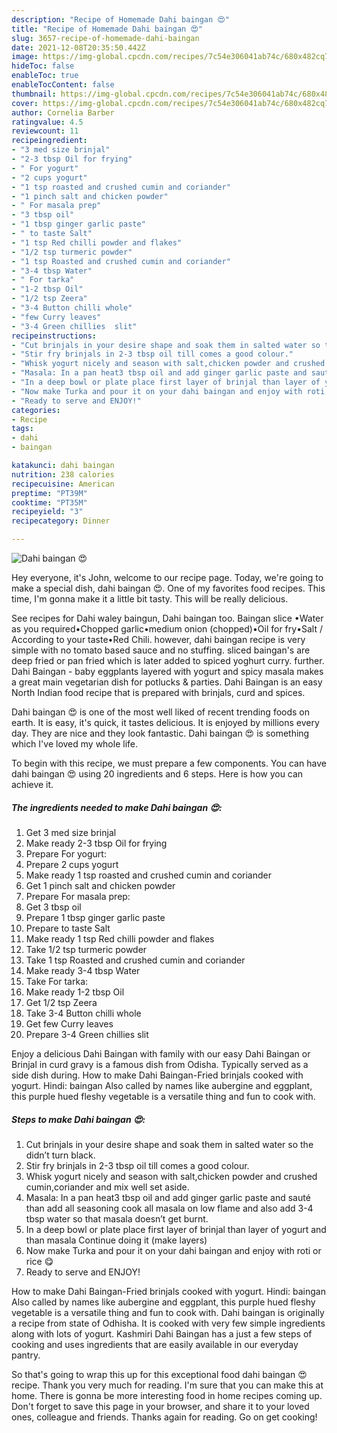 ```yaml
---
description: "Recipe of Homemade Dahi baingan 😍"
title: "Recipe of Homemade Dahi baingan 😍"
slug: 3657-recipe-of-homemade-dahi-baingan
date: 2021-12-08T20:35:50.442Z
image: https://img-global.cpcdn.com/recipes/7c54e306041ab74c/680x482cq70/dahi-baingan-recipe-main-photo.jpg
hideToc: false
enableToc: true
enableTocContent: false
thumbnail: https://img-global.cpcdn.com/recipes/7c54e306041ab74c/680x482cq70/dahi-baingan-recipe-main-photo.jpg
cover: https://img-global.cpcdn.com/recipes/7c54e306041ab74c/680x482cq70/dahi-baingan-recipe-main-photo.jpg
author: Cornelia Barber
ratingvalue: 4.5
reviewcount: 11
recipeingredient:
- "3 med size brinjal"
- "2-3 tbsp Oil for frying"
- " For yogurt"
- "2 cups yogurt"
- "1 tsp roasted and crushed cumin and coriander"
- "1 pinch salt and chicken powder"
- " For masala prep"
- "3 tbsp oil"
- "1 tbsp ginger garlic paste"
- " to taste Salt"
- "1 tsp Red chilli powder and flakes"
- "1/2 tsp turmeric powder"
- "1 tsp Roasted and crushed cumin and coriander"
- "3-4 tbsp Water"
- " For tarka"
- "1-2 tbsp Oil"
- "1/2 tsp Zeera"
- "3-4 Button chilli whole"
- "few Curry leaves"
- "3-4 Green chillies  slit"
recipeinstructions:
- "Cut brinjals in your desire shape and soak them in salted water so the didn’t turn black."
- "Stir fry brinjals in 2-3 tbsp oil till comes a good colour."
- "Whisk yogurt nicely and season with salt,chicken powder and crushed cumin,coriander and mix well set aside."
- "Masala: In a pan heat3 tbsp oil and add ginger garlic paste and sauté than add all seasoning cook all masala on low flame and also add 3-4 tbsp water so that masala doesn’t get burnt."
- "In a deep bowl or plate place first layer of brinjal than layer of yogurt and than masala Continue doing it (make layers)"
- "Now make Turka and pour it on your dahi baingan and enjoy with roti or rice 😋"
- "Ready to serve and ENJOY!"
categories:
- Recipe
tags:
- dahi
- baingan

katakunci: dahi baingan 
nutrition: 238 calories
recipecuisine: American
preptime: "PT39M"
cooktime: "PT35M"
recipeyield: "3"
recipecategory: Dinner

---
```



![Dahi baingan 😍](https://img-global.cpcdn.com/recipes/7c54e306041ab74c/680x482cq70/dahi-baingan-recipe-main-photo.jpg)

Hey everyone, it's John, welcome to our recipe page. Today, we're going to make a special dish, dahi baingan 😍. One of my favorites food recipes. This time, I'm gonna make it a little bit tasty. This will be really delicious.

See recipes for Dahi waley baingun, Dahi baingan too. Baingan slice •Water as you required•Chopped garlic•medium onion (chopped)•Oil for fry•Salt / According to your taste•Red Chili. however, dahi baingan recipe is very simple with no tomato based sauce and no stuffing. sliced baingan&#39;s are deep fried or pan fried which is later added to spiced yoghurt curry. further. Dahi Baingan - baby eggplants layered with yogurt and spicy masala makes a great main vegetarian dish for potlucks &amp; parties. Dahi Baingan is an easy North Indian food recipe that is prepared with brinjals, curd and spices.

Dahi baingan 😍 is one of the most well liked of recent trending foods on earth. It is easy, it's quick, it tastes delicious. It is enjoyed by millions every day. They are nice and they look fantastic. Dahi baingan 😍 is something which I've loved my whole life.


To begin with this recipe, we must prepare a few components. You can have dahi baingan 😍 using 20 ingredients and 6 steps. Here is how you can achieve it.

<!--inarticleads1-->

##### The ingredients needed to make Dahi baingan 😍:

1. Get 3 med size brinjal
1. Make ready 2-3 tbsp Oil for frying
1. Prepare  For yogurt:
1. Prepare 2 cups yogurt
1. Make ready 1 tsp roasted and crushed cumin and coriander
1. Get 1 pinch salt and chicken powder
1. Prepare  For masala prep:
1. Get 3 tbsp oil
1. Prepare 1 tbsp ginger garlic paste
1. Prepare  to taste Salt
1. Make ready 1 tsp Red chilli powder and flakes
1. Take 1/2 tsp turmeric powder
1. Take 1 tsp Roasted and crushed cumin and coriander
1. Make ready 3-4 tbsp Water
1. Take  For tarka:
1. Make ready 1-2 tbsp Oil
1. Get 1/2 tsp Zeera
1. Take 3-4 Button chilli whole
1. Get few Curry leaves
1. Prepare 3-4 Green chillies  slit


Enjoy a delicious Dahi Baingan with family with our easy Dahi Baingan or Brinjal in curd gravy is a famous dish from Odisha. Typically served as a side dish during. How to make Dahi Baingan-Fried brinjals cooked with yogurt. Hindi: baingan Also called by names like aubergine and eggplant, this purple hued fleshy vegetable is a versatile thing and fun to cook with. 

<!--inarticleads2-->

##### Steps to make Dahi baingan 😍:

1. Cut brinjals in your desire shape and soak them in salted water so the didn’t turn black.
1. Stir fry brinjals in 2-3 tbsp oil till comes a good colour.
1. Whisk yogurt nicely and season with salt,chicken powder and crushed cumin,coriander and mix well set aside.
1. Masala: In a pan heat3 tbsp oil and add ginger garlic paste and sauté than add all seasoning cook all masala on low flame and also add 3-4 tbsp water so that masala doesn’t get burnt.
1. In a deep bowl or plate place first layer of brinjal than layer of yogurt and than masala Continue doing it (make layers)
1. Now make Turka and pour it on your dahi baingan and enjoy with roti or rice 😋
1. Ready to serve and ENJOY!

How to make Dahi Baingan-Fried brinjals cooked with yogurt. Hindi: baingan Also called by names like aubergine and eggplant, this purple hued fleshy vegetable is a versatile thing and fun to cook with. Dahi baingan is originally a recipe from state of Odhisha. It is cooked with very few simple ingredients along with lots of yogurt. Kashmiri Dahi Baingan has a just a few steps of cooking and uses ingredients that are easily available in our everyday pantry. 

So that's going to wrap this up for this exceptional food dahi baingan 😍 recipe. Thank you very much for reading. I'm sure that you can make this at home. There is gonna be more interesting food in home recipes coming up. Don't forget to save this page in your browser, and share it to your loved ones, colleague and friends. Thanks again for reading. Go on get cooking!
